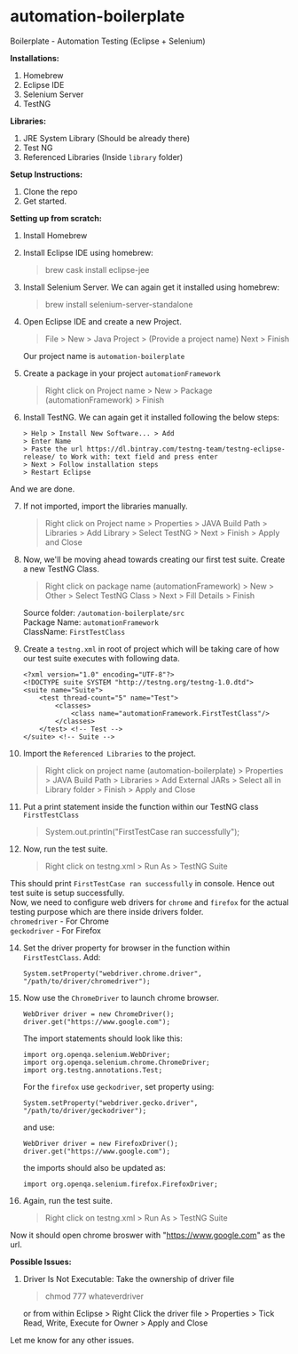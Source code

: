 # automation-boilerplate
Boilerplate - Automation Testing (Eclipse + Selenium)

**Installations:**
1. Homebrew
2. Eclipse IDE
3. Selenium Server
4. TestNG


**Libraries:**
1. JRE System Library (Should be already there)
2. Test NG
3. Referenced Libraries (Inside `library` folder)


**Setup Instructions:**
1. Clone the repo
2. Get started.
	
**Setting up from scratch:**
1. Install Homebrew

2. Install Eclipse IDE using homebrew:
	> brew cask install eclipse-jee

3. Install Selenium Server. We can again get it installed using homebrew:
	> brew install selenium-server-standalone

4. Open Eclipse IDE and create a new Project.
	> File > New > Java Project > (Provide a project name) Next > Finish

	Our project name is `automation-boilerplate`

5. Create a package in your project `automationFramework`
	> Right click on Project name > New > Package (automationFramework) > Finish

6. Install TestNG. We can again get it installed following the below steps:
	```
	> Help > Install New Software... > Add
	> Enter Name
	> Paste the url https://dl.bintray.com/testng-team/testng-eclipse-release/ to Work with: text field and press enter
	> Next > Follow installation steps
	> Restart Eclipse
	```
And we are done.

7. If not imported, import the libraries manually.
	> Right click on Project name > Properties > JAVA Build Path > Libraries > Add Library > Select TestNG > Next > Finish > Apply and Close

8. Now, we'll be moving ahead towards creating our first test suite. Create a new TestNG Class.
	> Right click on package name (automationFramework) > New > Other > Select TestNG Class > Next > Fill Details > Finish
	
	Source folder: `/automation-boilerplate/src`  
	Package Name: `automationFramework`  
	ClassName: `FirstTestClass`  

9. Create a `testng.xml` in root of project which will be taking care of how our test suite executes with following data.
	```
	<?xml version="1.0" encoding="UTF-8"?>
	<!DOCTYPE suite SYSTEM "http://testng.org/testng-1.0.dtd">
	<suite name="Suite">
		<test thread-count="5" name="Test">
			<classes>
				<class name="automationFramework.FirstTestClass"/>
			</classes>
		</test> <!-- Test -->
	</suite> <!-- Suite -->
	```

10. Import the `Referenced Libraries` to the project.
	> Right click on project name (automation-boilerplate) > Properties > JAVA Build Path > Libraries > Add External JARs > Select all in Library folder > Finish > Apply and Close

11. Put a print statement inside the function within our TestNG class `FirstTestClass`
	> System.out.println("FirstTestCase ran successfully");

12. Now, run the test suite.
	> Right click on testng.xml > Run As > TestNG Suite

This should print `FirstTestCase ran successfully` in console. Hence out test suite is setup successfully.  
Now, we need to configure web drivers for `chrome` and `firefox` for the actual testing purpose which are there inside drivers folder.  
	`chromedriver` - For Chrome  
	`geckodriver` - For Firefox  

14. Set the driver property for browser in the function within `FirstTestClass`. Add:
	```
	System.setProperty("webdriver.chrome.driver", "/path/to/driver/chromedriver");
	```

15. Now use the `ChromeDriver` to launch chrome browser.
	```
	WebDriver driver = new ChromeDriver();
	driver.get("https://www.google.com");
	```

	The import statements should look like this:
	```
	import org.openqa.selenium.WebDriver;
	import org.openqa.selenium.chrome.ChromeDriver;
	import org.testng.annotations.Test;
	```

	For the `firefox` use `geckodriver`, set property using:
	```
	System.setProperty("webdriver.gecko.driver", "/path/to/driver/geckodriver");
	```

	and use:
	```
	WebDriver driver = new FirefoxDriver();
	driver.get("https://www.google.com");
	```

	the imports should also be updated as:
	```
	import org.openqa.selenium.firefox.FirefoxDriver;
	```

16. Again, run the test suite.
	> Right click on testng.xml > Run As > TestNG Suite

Now it should open chrome broswer with "https://www.google.com" as the url.
		
**Possible Issues:**
1. Driver Is Not Executable:
	Take the ownership of driver file
	> chmod 777 whateverdriver

	or from within Eclipse
		> Right Click the driver file > Properties > Tick Read, Write, Execute for Owner > Apply and Close
		
Let me know for any other issues.
